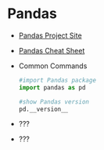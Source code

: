 # Pandas

- [Pandas Project Site](https://pandas.pydata.org/)
- [Pandas Cheat Sheet](https://pandas.pydata.org/Pandas_Cheat_Sheet.pdf)
  
- Common Commands
  ```python
  #import Pandas package
  import pandas as pd

  #show Pandas version
  pd.__version__
  ```
- ???
- ???